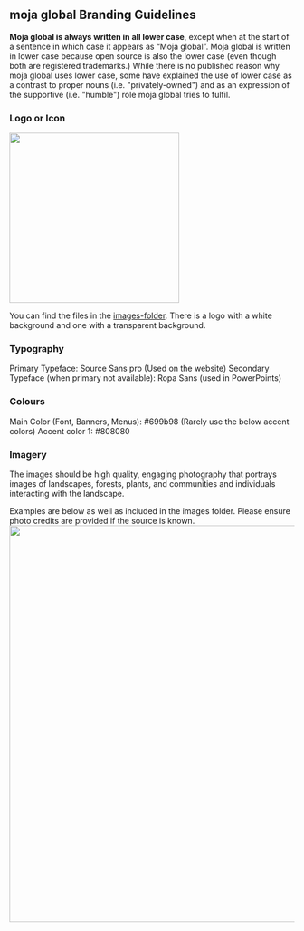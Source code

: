 ## moja global Branding Guidelines

**Moja global is always written in all lower case**, except when at the start of a sentence in which case it appears as “Moja global”. Moja global is written in lower case because open source is also the lower case (even though both are registered trademarks.) While there is no published reason why moja global uses lower case, some have explained the use of lower case as a contrast to proper nouns (i.e. "privately-owned") and as an expression of the supportive (i.e. "humble") role moja global tries to fulfil.

### Logo or Icon

<img src="https://github.com/moja-global/About-moja-global/blob/master/images/moja-logo-transperant-background.png" width="300" >

You can find the files in the [images-folder](https://github.com/moja-global/About-moja-global/tree/master/images). There is a logo with a white background and one with a transparent background.

### Typography

Primary Typeface: Source Sans pro (Used on the website)
Secondary Typeface (when primary not available): Ropa Sans (used in PowerPoints)

### Colours

Main Color (Font, Banners, Menus): #699b98
(Rarely use the below accent colors)
Accent color 1: #808080

### Imagery

The images should be high quality, engaging photography that portrays images of landscapes, forests, plants, and communities and individuals interacting with the landscape.

Examples are below as well as included in the images folder. Please ensure photo credits are provided if the source is known.
<img src="https://github.com/moja-global/About-moja-global/blob/master/images/moja%20facebook%20banner%204.png" width="700" >
